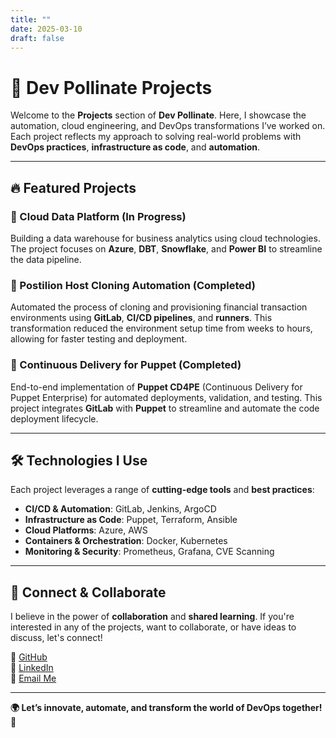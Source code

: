 ```yaml
---
title: ""
date: 2025-03-10
draft: false
---
```


# 🚀 Dev Pollinate Projects

Welcome to the **Projects** section of **Dev Pollinate**. Here, I showcase the automation, cloud engineering, and DevOps transformations I’ve worked on. Each project reflects my approach to solving real-world problems with **DevOps practices**, **infrastructure as code**, and **automation**.

---

## 🔥 Featured Projects

### **🔹 Cloud Data Platform (In Progress)**
Building a data warehouse for business analytics using cloud technologies. The project focuses on **Azure**, **DBT**, **Snowflake**, and **Power BI** to streamline the data pipeline.

### **🔹 Postilion Host Cloning Automation (Completed)**
Automated the process of cloning and provisioning financial transaction environments using **GitLab**, **CI/CD pipelines**, and **runners**. This transformation reduced the environment setup time from weeks to hours, allowing for faster testing and deployment.

### **🔹 Continuous Delivery for Puppet (Completed)**
End-to-end implementation of **Puppet CD4PE** (Continuous Delivery for Puppet Enterprise) for automated deployments, validation, and testing. This project integrates **GitLab** with **Puppet** to streamline and automate the code deployment lifecycle.

---

## 🛠 Technologies I Use

Each project leverages a range of **cutting-edge tools** and **best practices**:

- **CI/CD & Automation**: GitLab, Jenkins, ArgoCD
- **Infrastructure as Code**: Puppet, Terraform, Ansible
- **Cloud Platforms**: Azure, AWS
- **Containers & Orchestration**: Docker, Kubernetes
- **Monitoring & Security**: Prometheus, Grafana, CVE Scanning

---

## 💬 Connect & Collaborate

I believe in the power of **collaboration** and **shared learning**. If you're interested in any of the projects, want to collaborate, or have ideas to discuss, let's connect!

🔗 [GitHub](https://github.com/rex-makusia)  
🔗 [LinkedIn](https://www.linkedin.com/in/rex-makusia-00333994/)  
📩 [Email Me](mailto:devpollinate@gmail.com)

---

**🌍 Let’s innovate, automate, and transform the world of DevOps together! 🚀**
